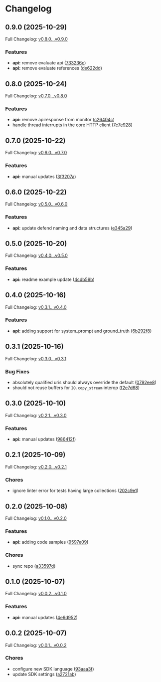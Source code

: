 # Changelog

## 0.9.0 (2025-10-29)

Full Changelog: [v0.8.0...v0.9.0](https://github.com/deeprails/deeprails-ruby-sdk/compare/v0.8.0...v0.9.0)

### Features

* **api:** remove evaluate api ([733236c](https://github.com/deeprails/deeprails-ruby-sdk/commit/733236c71a7bad030caea5ebe42a3c8061e05ec6))
* **api:** remove evaluate references ([de622dd](https://github.com/deeprails/deeprails-ruby-sdk/commit/de622dd89f3c14f5db366bd425c1e4c68bc59886))

## 0.8.0 (2025-10-24)

Full Changelog: [v0.7.0...v0.8.0](https://github.com/deeprails/deeprails-ruby-sdk/compare/v0.7.0...v0.8.0)

### Features

* **api:** remove apiresponse from monitor ([c26404c](https://github.com/deeprails/deeprails-ruby-sdk/commit/c26404cf6e750823780141362084731adf50b089))
* handle thread interrupts in the core HTTP client ([7c7e928](https://github.com/deeprails/deeprails-ruby-sdk/commit/7c7e928f1ec5bb401bce8200ec186e8c080de890))

## 0.7.0 (2025-10-22)

Full Changelog: [v0.6.0...v0.7.0](https://github.com/deeprails/deeprails-ruby-sdk/compare/v0.6.0...v0.7.0)

### Features

* **api:** manual updates ([3f3207a](https://github.com/deeprails/deeprails-ruby-sdk/commit/3f3207ad9b0e71ed6911c94cf6850a4d35a8d295))

## 0.6.0 (2025-10-22)

Full Changelog: [v0.5.0...v0.6.0](https://github.com/deeprails/deeprails-ruby-sdk/compare/v0.5.0...v0.6.0)

### Features

* **api:** update defend naming and data structures ([e345a29](https://github.com/deeprails/deeprails-ruby-sdk/commit/e345a293b74cc3bfedcfcf8b5d9c9a834f82a69b))

## 0.5.0 (2025-10-20)

Full Changelog: [v0.4.0...v0.5.0](https://github.com/deeprails/deeprails-ruby-sdk/compare/v0.4.0...v0.5.0)

### Features

* **api:** readme example update ([4cdb59b](https://github.com/deeprails/deeprails-ruby-sdk/commit/4cdb59b5a0c9a5af34851fbd7885551a6253cf69))

## 0.4.0 (2025-10-16)

Full Changelog: [v0.3.1...v0.4.0](https://github.com/deeprails/deeprails-ruby-sdk/compare/v0.3.1...v0.4.0)

### Features

* **api:** adding support for system_prompt and ground_truth ([6b292f8](https://github.com/deeprails/deeprails-ruby-sdk/commit/6b292f8e125423e582f3937c343934e916e94ff6))

## 0.3.1 (2025-10-16)

Full Changelog: [v0.3.0...v0.3.1](https://github.com/deeprails/deeprails-ruby-sdk/compare/v0.3.0...v0.3.1)

### Bug Fixes

* absolutely qualified uris should always override the default ([0792ee8](https://github.com/deeprails/deeprails-ruby-sdk/commit/0792ee8118dfedf1d4aff38c9373829cdf307a07))
* should not reuse buffers for `IO.copy_stream` interop ([f2e7d68](https://github.com/deeprails/deeprails-ruby-sdk/commit/f2e7d681dcef52467e0d6b94074cff2869385164))

## 0.3.0 (2025-10-10)

Full Changelog: [v0.2.1...v0.3.0](https://github.com/deeprails/deeprails-ruby-sdk/compare/v0.2.1...v0.3.0)

### Features

* **api:** manual updates ([986412f](https://github.com/deeprails/deeprails-ruby-sdk/commit/986412f6888691af0abdec609a5d456bdac2c1e9))

## 0.2.1 (2025-10-09)

Full Changelog: [v0.2.0...v0.2.1](https://github.com/deeprails/deeprails-ruby-sdk/compare/v0.2.0...v0.2.1)

### Chores

* ignore linter error for tests having large collections ([202c9e1](https://github.com/deeprails/deeprails-ruby-sdk/commit/202c9e1977aaebb7e09883564d4694a2d41e4416))

## 0.2.0 (2025-10-08)

Full Changelog: [v0.1.0...v0.2.0](https://github.com/deeprails/deeprails-ruby-sdk/compare/v0.1.0...v0.2.0)

### Features

* **api:** adding code samples ([9597e09](https://github.com/deeprails/deeprails-ruby-sdk/commit/9597e09967d659172d52c3935b3dd8f3e0018783))


### Chores

* sync repo ([a33597d](https://github.com/deeprails/deeprails-ruby-sdk/commit/a33597d5677081f50207f926f9950d9914700fb3))

## 0.1.0 (2025-10-07)

Full Changelog: [v0.0.2...v0.1.0](https://github.com/deeprails/deeprails-ruby-sdk/compare/v0.0.2...v0.1.0)

### Features

* **api:** manual updates ([4e6d952](https://github.com/deeprails/deeprails-ruby-sdk/commit/4e6d952cf63524c240d4c11044884af0b1a54d06))

## 0.0.2 (2025-10-07)

Full Changelog: [v0.0.1...v0.0.2](https://github.com/deeprails/deeprails-ruby-sdk/compare/v0.0.1...v0.0.2)

### Chores

* configure new SDK language ([93aaa3f](https://github.com/deeprails/deeprails-ruby-sdk/commit/93aaa3ff8fd84a29855e7adc2e341e9ef37d76a4))
* update SDK settings ([a2721ab](https://github.com/deeprails/deeprails-ruby-sdk/commit/a2721ab0f38e834aa60a88945a0cb5fbb1c37917))
